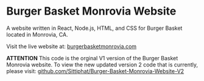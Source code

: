 # Burger Basket Monrovia Website
 A website written in React, Node.js, HTML, and CSS for Burger Basket located in Monrovia, CA.
 
 Visit the live website at: [burgerbasketmonrovia.com](https://burgerbasketmonrovia.com/)
 
 **ATTENTION**
This code is the orginal V1 version of the Burger Basket Monrovia website.
To view the new updated version 2 code that is currently, please visit: [github.com/Sittiphat/Burger-Basket-Monrovia-Website-V2](https://github.com/Sittiphat/Burger-Basket-Monrovia-Website-V2)
